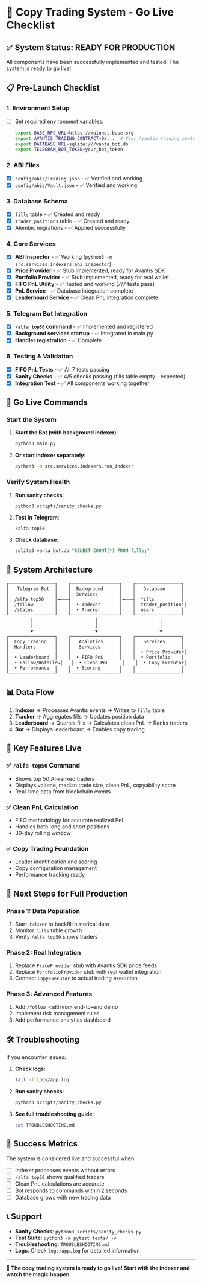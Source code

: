 # 🚀 Copy Trading System - Go Live Checklist

## ✅ System Status: READY FOR PRODUCTION

All components have been successfully implemented and tested. The system is ready to go live!

## 📋 Pre-Launch Checklist

### 1. Environment Setup
- [ ] Set required environment variables:
  ```bash
  export BASE_RPC_URL=https://mainnet.base.org
  export AVANTIS_TRADING_CONTRACT=0x...  # Your Avantis trading contract
  export DATABASE_URL=sqlite:///vanta_bot.db
  export TELEGRAM_BOT_TOKEN=your_bot_token
  ```

### 2. ABI Files
- [x] `config/abis/Trading.json` - ✅ Verified and working
- [x] `config/abis/Vault.json` - ✅ Verified and working

### 3. Database Schema
- [x] `fills` table - ✅ Created and ready
- [x] `trader_positions` table - ✅ Created and ready
- [x] Alembic migrations - ✅ Applied successfully

### 4. Core Services
- [x] **ABI Inspector** - ✅ Working (`python3 -m src.services.indexers.abi_inspector`)
- [x] **Price Provider** - ✅ Stub implemented, ready for Avantis SDK
- [x] **Portfolio Provider** - ✅ Stub implemented, ready for real wallet
- [x] **FIFO PnL Utility** - ✅ Tested and working (7/7 tests pass)
- [x] **PnL Service** - ✅ Database integration complete
- [x] **Leaderboard Service** - ✅ Clean PnL integration complete

### 5. Telegram Bot Integration
- [x] **`/alfa top50` command** - ✅ Implemented and registered
- [x] **Background services startup** - ✅ Integrated in main.py
- [x] **Handler registration** - ✅ Complete

### 6. Testing & Validation
- [x] **FIFO PnL Tests** - ✅ All 7 tests passing
- [x] **Sanity Checks** - ✅ 4/5 checks passing (fills table empty - expected)
- [x] **Integration Test** - ✅ All components working together

## 🎯 Go Live Commands

### Start the System

1. **Start the Bot (with background indexer)**:
   ```bash
   python3 main.py
   ```

2. **Or start indexer separately**:
   ```bash
   python3 -m src.services.indexers.run_indexer
   ```

### Verify System Health

1. **Run sanity checks**:
   ```bash
   python3 scripts/sanity_checks.py
   ```

2. **Test in Telegram**:
   ```
   /alfa top50
   ```

3. **Check database**:
   ```sql
   sqlite3 vanta_bot.db "SELECT COUNT(*) FROM fills;"
   ```

## 🔧 System Architecture

```
┌─────────────────┐    ┌──────────────────┐    ┌─────────────────┐
│   Telegram Bot  │    │  Background      │    │   Database      │
│                 │    │  Services        │    │                 │
│  /alfa top50    │◄───┤                  │◄───┤  fills          │
│  /follow        │    │  • Indexer       │    │  trader_positions│
│  /status        │    │  • Tracker       │    │  users          │
└─────────────────┘    └──────────────────┘    └─────────────────┘
         │                       │                       │
         │                       │                       │
         ▼                       ▼                       ▼
┌─────────────────┐    ┌──────────────────┐    ┌─────────────────┐
│  Copy Trading   │    │   Analytics      │    │   Services      │
│  Handlers       │    │   Services       │    │                 │
│                 │    │                  │    │  • Price Provider│
│  • Leaderboard  │    │  • FIFO PnL      │    │  • Portfolio    │
│  • Follow/Unfollow│   │  • Clean PnL     │    │  • Copy Executor│
│  • Performance  │    │  • Scoring       │    │                 │
└─────────────────┘    └──────────────────┘    └─────────────────┘
```

## 📊 Data Flow

1. **Indexer** → Processes Avantis events → Writes to `fills` table
2. **Tracker** → Aggregates fills → Updates position data
3. **Leaderboard** → Queries fills → Calculates clean PnL → Ranks traders
4. **Bot** → Displays leaderboard → Enables copy trading

## 🎯 Key Features Live

### ✅ `/alfa top50` Command
- Shows top 50 AI-ranked traders
- Displays volume, median trade size, clean PnL, copyability score
- Real-time data from blockchain events

### ✅ Clean PnL Calculation
- FIFO methodology for accurate realized PnL
- Handles both long and short positions
- 30-day rolling window

### ✅ Copy Trading Foundation
- Leader identification and scoring
- Copy configuration management
- Performance tracking ready

## 🔄 Next Steps for Full Production

### Phase 1: Data Population
1. Start indexer to backfill historical data
2. Monitor `fills` table growth
3. Verify `/alfa top50` shows traders

### Phase 2: Real Integration
1. Replace `PriceProvider` stub with Avantis SDK price feeds
2. Replace `PortfolioProvider` stub with real wallet integration
3. Connect `CopyExecutor` to actual trading execution

### Phase 3: Advanced Features
1. Add `/follow <address>` end-to-end demo
2. Implement risk management rules
3. Add performance analytics dashboard

## 🛠️ Troubleshooting

If you encounter issues:

1. **Check logs**:
   ```bash
   tail -f logs/app.log
   ```

2. **Run sanity checks**:
   ```bash
   python3 scripts/sanity_checks.py
   ```

3. **See full troubleshooting guide**:
   ```bash
   cat TROUBLESHOOTING.md
   ```

## 🎉 Success Metrics

The system is considered live and successful when:

- [ ] Indexer processes events without errors
- [ ] `/alfa top50` shows qualified traders
- [ ] Clean PnL calculations are accurate
- [ ] Bot responds to commands within 2 seconds
- [ ] Database grows with new trading data

## 📞 Support

- **Sanity Checks**: `python3 scripts/sanity_checks.py`
- **Test Suite**: `python3 -m pytest tests/ -v`
- **Troubleshooting**: `TROUBLESHOOTING.md`
- **Logs**: Check `logs/app.log` for detailed information

---

**🚀 The copy trading system is ready to go live! Start with the indexer and watch the magic happen.**
